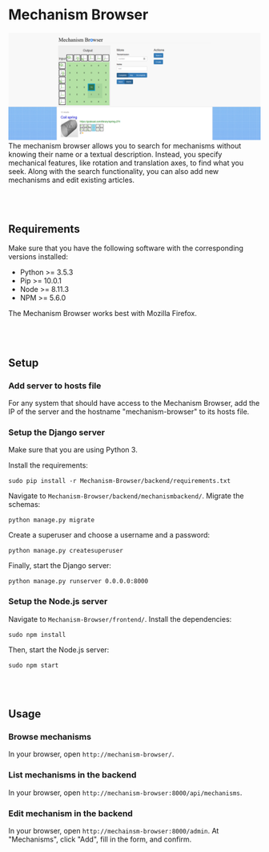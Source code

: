 # Mechanism Browser
![](screenshots/matrix_input.png)
The mechanism browser allows you to search for mechanisms without knowing their name or a textual description. Instead, you specify mechanical features, like rotation and translation axes, to find what you seek.
Along with the search functionality, you can also add new mechanisms and edit existing articles.


<br></br>
## Requirements
Make sure that you have the following software with the corresponding versions installed:
- Python >= 3.5.3
- Pip >= 10.0.1
- Node >= 8.11.3
- NPM >= 5.6.0

The Mechanism Browser works best with Mozilla Firefox.


<br></br>
## Setup
### Add server to hosts file
For any system that should have access to the Mechanism Browser, add the IP of the server and the hostname "mechanism-browser" to its hosts file.

### Setup the Django server
Make sure that you are using Python 3.

Install the requirements:
```
sudo pip install -r Mechanism-Browser/backend/requirements.txt
```

Navigate to `Mechanism-Browser/backend/mechanismbackend/`.
Migrate the schemas:
```
python manage.py migrate
```

Create a superuser and choose a username and a password:
```
python manage.py createsuperuser
```

Finally, start the Django server:
```
python manage.py runserver 0.0.0.0:8000
```

### Setup the Node.js server
Navigate to `Mechanism-Browser/frontend/`.
Install the dependencies:
```
sudo npm install
```

Then, start the Node.js server:
```
sudo npm start
```


<br></br>
## Usage
### Browse mechanisms
In your browser, open `http://mechanism-browser/`.

### List mechanisms in the backend
In your browser, open `http://mechanism-browser:8000/api/mechanisms`.

### Edit mechanism in the backend
In your browser, open `http://mechainsm-browser:8000/admin`.
At "Mechanisms", click "Add", fill in the form, and confirm.

